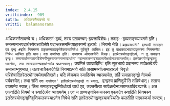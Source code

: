 ```yaml
---
index:  2.4.15
vrittiindex:  909
sutra:  अधिकरणैतावत्त्वे च
vritti:  balamanorama 
---
```


अधिकरणैतावत्त्वे च। अधिकरणं-द्रव्यं, तस्य एतावत्त्वम्-इयत्ताविशेषः। तदाह--द्रव्यसङ्ख्यावगमे इति। समस्यमानपदार्थस्येयत्ताविसेषे पदान्तरसमभिव्याहारगम्ये इत्यर्थः। नियमो नेति। `ब्राहृप्रजापती' इत्यादौ समाहार एव द्वन्द्व #इति नियमस्य प्रकृतस्याऽप्रवृत्तेरेकवत्त्वनिषेधः पूर्वसूत्रे आश्रितः। इह तु बाधकाऽभावात्प्रकृतस्य नियमस्यैव निषेध आश्रित इति भावः। दश दन्तोष्ठा इति। दन्ताश्च ओष्ठाश्चेति विग्रहः। इतरेतरयोगद्वन्द्वोऽयं, न तु समाहार द्वन्द्वः। समासार्थसमाहारविशेषणीभूतसमस्यमानपदार्थानां पदान्तरलभ्यदशत्वसापेक्षत्वेनाऽसामर्थ्यात्। इतरेतरयोगद्वन्द्वस्तु भवत्येव, तत्र समस्यमानपदार्थानामेव प्रधानत्वात्। `उपमितं व्याघ्रादिभिः' इति सूत्रभाष्ये प्रदानस्य सापेक्षत्वेऽपि समासाभ्युगमात्। ततश्चात्रैकवदेवेति नियमाऽभावे सति असामर्थ्यात्समाहारत्वे निवृत्ते परिशेषादितरेतरयोगत्वमेवावतिष्ठते। यदि त्वेकवन्न स्यादित्येव व्याख्यायेत, तर्हि समाहारद्वन्द्वो नेत्यर्थः पर्यवस्येत्। तथा सति `दश दन्तोष्ठाः' इतीतरेतरयोगद्वन्द्वो न स्यात्, `द्वन्द्वश्च प्राणितूर्ये'ति तन्निषेधात्। तताच वाक्यमेव स्यात्। किंच समाहारद्वन्द्वनिषेधोऽयं व्यर्थ एव, उक्तरीत्या सापेक्षत्वेनाऽसामर्थ्यादेवऽप्राप्तेः। अत एकवदिति नियमो न स्यादित्येव व्याख्ययेम्। एवं च प्राण्यङ्गनिबन्धनस्य एकवदेव स्यादिति नियमस्य इतरेतरयोगद्वन्द्वनिवृत्तिफलकस्याऽनेन निषेधे सति इतरेतरयोगद्वन्द्वस्यावस्थितिः फलतीति पदमञ्जर्या स्पष्टम्।

